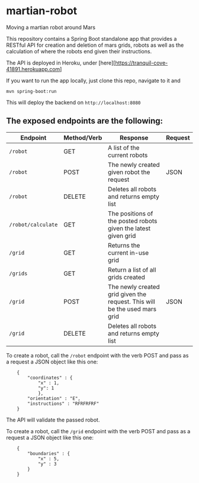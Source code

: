 # martian-robot
Moving a martian robot around Mars


This repository contains a Spring Boot standalone app that provides a RESTful API for creation and deletion of mars grids, robots as well as the calculation of where the robots end given their instructions.

The API is deployed in Heroku, under [here][https://tranquil-cove-41891.herokuapp.com]

If you want to run the app locally, just clone this repo, navigate to it and

```
mvn spring-boot:run
```
This will deploy the backend on ```http://localhost:8080```

The exposed endpoints are the following:
- 

Endpoint | Method/Verb | Response | Request
------------ | ------------- | ------------- | ------------- 
```/robot``` | GET | A list of the current robots | 
```/robot``` | POST | The newly created given robot the request | JSON
```/robot``` | DELETE | Deletes all robots and returns empty list |
```/robot/calculate``` | GET | The positions of the posted robots given the latest given grid |
```/grid``` | GET | Returns the current in-use grid
```/grids``` | GET | Return a list of all grids created
```/grid``` | POST | The newly created grid given the request. This will be the used mars grid | JSON
```/grid``` | DELETE | Deletes all robots and returns empty list |

To create a robot, call the ```/robot``` endpoint with the verb POST and pass as a request a JSON object like this one:
```
    {
        "coordinates" : {
            "x" : 1,
            "y": 1
            },
        "orientation" : "E",
        "instructions" : "RFRFRFRF"
    }

```
The API will validate the passed robot.

To create a robot, call the ```/grid``` endpoint with the verb POST and pass as a request a JSON object like this one:
```
    {
        "boundaries" : {
            "x" : 5,
            "y" : 3
        }
    }
```

